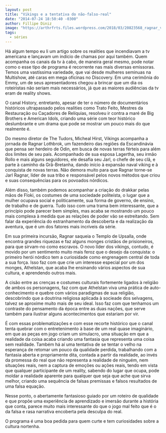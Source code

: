 ```yaml
---
layout: post
title: "Vikings e a tentativa do não-falso-real"
date: "2014-07-24 18:50:40 -0300"
author: Fillipe Diniz
image: "https://arthrfrts.files.wordpress.com/2018/03/20823568_ragnar_vikings-672x372.jpg"
tags:
  - séries
---
```

Há algum tempo eu li um artigo sobre os realities que incendiavam a tv americana e lançavam um indício de chamas por aqui também. Quem acompanha os canais da tv à cabo, de maneira geral mesmo, pode notar como o esse tipo de programa é recorrente nas mais diversas emissoras. Temos uma vastíssima variedade, que vai desde mulheres seminuas na Multishow, até caras em mega oficinas no Discovery.  Em uma cerimônia do Emmy, um de seus apresentadores chegou a brincar que um dia os roteiristas não seriam mais necessários, já que as maiores audiências da tv eram de reality shows.

O canal History, entretanto, apesar de ter o número de documentários históricos ultrapassado pelos realities como Trato Feito, Mestres da Restauração ou Caçadores de Relíquias, resolveu ir contra a maré de Big Brothers e American Idols, criando uma série com teor histórico deslumbrante e um drama que pode se mostrar um pouco mais do que realmente é.

Do mesmo diretor de The Tudors, Micheal Hirst, Vikings acompanha a jornada de Ragnar Lothbrok, um fazendeiro das regiões da Escandinávia que pensa ser herdeiro de Odin, em busca de novas terras férteis para além dos limites de seu país.  Acompanhado de sua esposa Lagertha, seu irmão Rollo e mais alguns seguidores, ele desafia seu Jarl, o chefe de seu clã, e parte à caminho da Grã-Bretanha, dando início à expansão naval viking e à conquista de novas terras. Não demora muito para que Ragnar torne-se Jarl Ragnar, líder de sua tribo e responsável pelos novos métodos que criou e suas consequências para os povoados nórdicos.

Além disso, também podemos acompanhar a criação do drakkar pelas mãos de Floki, os costumes de uma sociedade politeísta, o lugar que a mulher ocupava social e politicamente, sua forma de governo, de ensino, de trabalho e de guerra. Tudo isso com uma trama bem interessante, que a princípio pode parecer bem simples, mas acaba se mostrando um pouco mais complexa à medida que as relações de poder vão se estreitando. Sem falar da experiência do estranhamento da descoberta e da realização da aventura, que é um dos fatores mais incríveis da série.

Em sua primeira incursão, Ragnar saqueia o Templo de Upsalla, onde encontra grandes riquezas e faz alguns monges cristãos de prisioneiros, para que sirvam-no como escravos. O novo líder dos vikings, contudo, é movido por um sentimento muito mais feroz que o desejo da conquista: o primeiro herói nórdico tem a curiosidade como engrenagem central de toda a sua força. Isso faz com que crie um interesse especial por um dos monges, Athelstan, que acaba lhe ensinando vários aspectos de sua cultura, e aprendendo outros mais.

A cisão entre as crenças e costumes culturais fortemente ligados à religião de ambos os personagens, faz com que Athelstan viva uma prática de auto-conhecimento e quebre com vários paradigmas de sua religião, descobrindo que a doutrina religiosa  aplicada à socieade dos selvagens, talvez se aproxime muito mais de seu ideal. Isso faz com que tenhamos um contraste do pensamento da época entre as duas nações, que serve também para ilustrar alguns acontecimentos que estariam por vir.

É com essas problematizações e com esse recorte histórico que o canal tenta quebrar com o entretenimento à base de um real quase imaginário, em que as peças em jogo criam um simulacro, uma situação em que a realidade da coisa acaba criando uma fantasia que representa uma coisa sem realidade. Também há aí uma tentativa de se tentar o velho na esperança de retomar um pouco da qualidade perdida, trabalhando com a fantasia aberta e propriamente dita, contada a partir da realidade, ao invés da promessa do real que não representa a realidade de ninguém, nem situações reais, nem a captura de emoções ou ações reais, tendo em vista que qualquer participante de um reality, sabendo do lugar que ocupa, pode moldar  a realidade aparente para qualquer que seja que ache que sirva melhor, criando uma sequência de falsas premissas e falsos resultados de uma falsa equação.

Nesse ponto, o abertamente fantasioso guiado por um roteiro de qualidade e que propõe uma experiência de aprendizado e imersão durante a história que conta, parece muito mais interessante do que o jogo mal feito que é o da falsa e rasa narrativa encoberta pela desculpa do real.

O programa é uma boa pedida para quem curte e tem curiosidades sobre a cultura nortenha.

